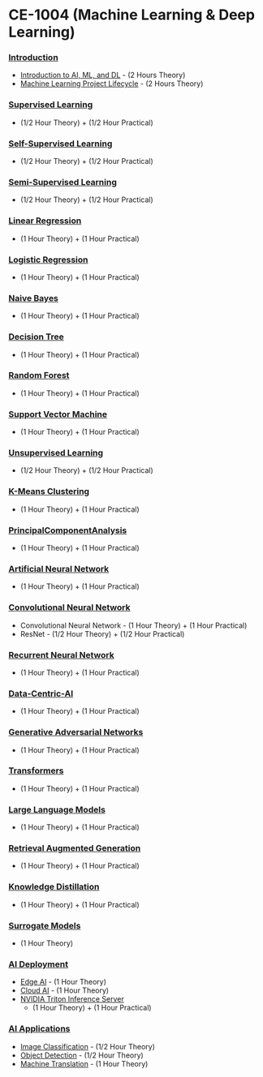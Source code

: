 # CE-1004 (Machine Learning & Deep Learning)

### [Introduction](https://github.com/look4pritam/ArtificialIntelligence/tree/master/Introduction)
- [Introduction to AI, ML, and DL](https://github.com/look4pritam/ArtificialIntelligence/tree/master/Introduction/Introduction) - (2 Hours Theory)  
- [Machine Learning Project Lifecycle](https://github.com/look4pritam/ArtificialIntelligence/tree/master/Introduction/MachineLearningProjectLifecycle) - (2 Hours Theory)

### [Supervised Learning](https://github.com/look4pritam/ArtificialIntelligence/tree/master/MachineLearning/Supervised-Learning)
- (1/2 Hour Theory) + (1/2 Hour Practical)

### [Self-Supervised Learning](https://github.com/look4pritam/ArtificialIntelligence/tree/master/MachineLearning/Self-Supervised-Learning)
- (1/2 Hour Theory) + (1/2 Hour Practical)

### [Semi-Supervised Learning](https://github.com/look4pritam/ArtificialIntelligence/tree/master/MachineLearning/Semi-Supervised-Learning)
- (1/2 Hour Theory) + (1/2 Hour Practical)

### [Linear Regression](https://github.com/look4pritam/LinearRegression)
- (1 Hour Theory) + (1 Hour Practical)

### [Logistic Regression](https://github.com/look4pritam/LogisticRegression)
- (1 Hour Theory) + (1 Hour Practical)

### [Naive Bayes]()
- (1 Hour Theory) + (1 Hour Practical)

### [Decision Tree]()
- (1 Hour Theory) + (1 Hour Practical)

### [Random Forest]()
- (1 Hour Theory) + (1 Hour Practical)

### [Support Vector Machine]()
- (1 Hour Theory) + (1 Hour Practical)

### [Unsupervised Learning](https://github.com/look4pritam/ArtificialIntelligence/tree/master/MachineLearning/Unsupervised-Learning)
- (1/2 Hour Theory) + (1/2 Hour Practical)

### [K-Means Clustering]()
- (1 Hour Theory) + (1 Hour Practical)

### [PrincipalComponentAnalysis](https://github.com/look4pritam/PrincipalComponentAnalysis)
- (1 Hour Theory) + (1 Hour Practical)

### [Artificial Neural Network](https://github.com/look4pritam/ArtificialNeuralNetwork)
- (1 Hour Theory) + (1 Hour Practical)

### [Convolutional Neural Network](https://github.com/look4pritam/ConvolutionalNeuralNetwork)
- Convolutional Neural Network - (1 Hour Theory) + (1 Hour Practical)
- ResNet - (1/2 Hour Theory) + (1/2 Hour Practical)

### [Recurrent Neural Network](https://github.com/look4pritam/RecurrentNeuralNetwork)
- (1 Hour Theory) + (1 Hour Practical)

### [Data-Centric-AI](https://github.com/look4pritam/Data-Centric-AI)
- (1 Hour Theory) + (1 Hour Practical)
    
### [Generative Adversarial Networks](https://github.com/look4pritam/GenerativeAdversarialNetworks)
- (1 Hour Theory) + (1 Hour Practical)

### [Transformers](https://github.com/look4pritam/Transformers)
- (1 Hour Theory) + (1 Hour Practical)

### [Large Language Models](https://github.com/look4pritam/LargeLanguageModels)
- (1 Hour Theory) + (1 Hour Practical)

### [Retrieval Augmented Generation](https://github.com/look4pritam/RetrievalAugmentedGeneration)
- (1 Hour Theory) + (1 Hour Practical)

### [Knowledge Distillation](https://github.com/look4pritam/KnowledgeDistillation)
- (1 Hour Theory) + (1 Hour Practical)

### [Surrogate Models](https://github.com/look4pritam/SurrogateModels)
- (1 Hour Theory)

### [AI Deployment](https://github.com/look4pritam/AI-Deployment)
- [Edge AI](https://github.com/look4pritam/AI-Deployment/Edge-AI) - (1 Hour Theory)  
- [Cloud AI](https://github.com/look4pritam/AI-Deployment/Cloud-AI) - (1 Hour Theory)
- [NVIDIA Triton Inference Server](https://github.com/look4pritam/AI-Deployment/NVIDIA-Triton-Inference-Server)
  - (1 Hour Theory) + (1 Hour Practical)

### [AI Applications](https://github.com/look4pritam/AI-Applications)
- [Image Classification]() - (1/2 Hour Theory)
- [Object Detection]() - (1/2 Hour Theory)
- [Machine Translation](https://github.com/look4pritam/MachineTranslation) - (1 Hour Theory)
